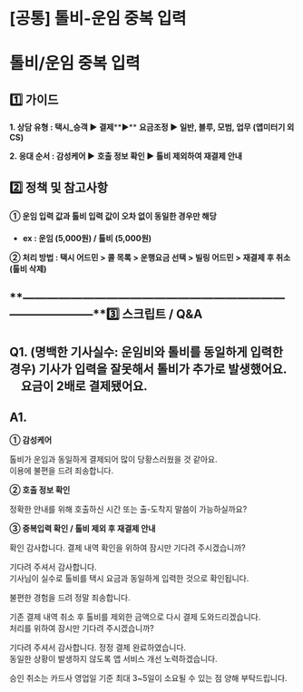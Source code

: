# [공통] 톨비-운임 중복 입력

**톨비/운임 중복 입력**
===============

**1️⃣ 가이드**
-----------

**1. 상담 유형 : 택시\_승객 ▶ 결제****▶** **요금조정 ▶ 일반, 블루, 모범, 업무 (앱미터기 외 CS)**

**2. 응대 순서 : 감성케어 ▶** **호출 정보 확인 ▶ 톨비 제외하여 재결제 안내**

**2️⃣ 정책 및 참고사항**
-----------------

#### **① 운임 입력 값과 톨비 입력 값이 오차 없이 동일한 경우만 해당**

* **ex : 운임 (5,000원) / 톨비 (5,000원)**

**② 처리 방법 : 택시 어드민 > 콜 목록 > 운행요금 선택 > 빌링 어드민 > 재결제 후 취소(톨비 삭제)**

**―****―****―****―****―****―****―****―****―****―****―****―****―****―****―****―****―****―****―****―****―****―****―****―****―****―****―****―****―****3️⃣ 스크립트 / Q&A**
-------------------------------------------------------------------------------------------------------------------------------------------------------------------

**Q1. (명백한 기사실수: 운임비와 톨비를 동일하게 입력한 경우)** **기사가 입력을 잘못해서 톨비가 추가로 발생했어요.       요금이 2배로 결제됐어요.**
---------------------------------------------------------------------------------------------

**A1.**
-------

**① 감성케어**

톨비가 운임과 동일하게 결제되어 많이 당황스러웠을 것 같아요.  
이용에 불편을 드려 죄송합니다.

**② 호출 정보 확인**

정확한 안내를 위해 호출하신 시간 또는 출-도착지 말씀이 가능하실까요?

**③ 중복입력 확인 / 톨비 제외 후 재결제 안내**

확인 감사합니다. 결제 내역 확인을 위하여 잠시만 기다려 주시겠습니까?

기다려 주셔서 감사합니다.   
기사님이 실수로 톨비를 택시 요금과 동일하게 입력한 것으로 확인됩니다.

불편한 경험을 드려 정말 죄송합니다.

기존 결제 내역 취소 후 톨비를 제외한 금액으로 다시 결제 도와드리겠습니다.  
처리를 위하여 잠시만 기다려 주시겠습니까?

기다려 주셔서 감사합니다. 정정 결제 완료하였습니다.  
동일한 상황이 발생하지 않도록 앱 서비스 개선 노력하겠습니다.

승인 취소는 카드사 영업일 기준 최대 3~5일이 소요될 수 있는 점 양해 부탁드립니다.